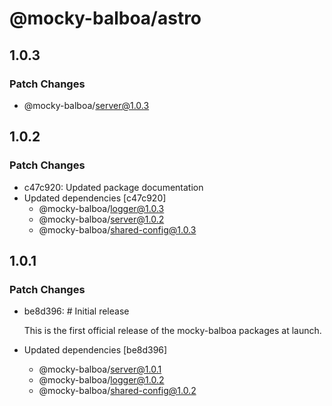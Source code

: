 # @mocky-balboa/astro

## 1.0.3

### Patch Changes

- @mocky-balboa/server@1.0.3

## 1.0.2

### Patch Changes

- c47c920: Updated package documentation
- Updated dependencies [c47c920]
  - @mocky-balboa/logger@1.0.3
  - @mocky-balboa/server@1.0.2
  - @mocky-balboa/shared-config@1.0.3

## 1.0.1

### Patch Changes

- be8d396: # Initial release

  This is the first official release of the mocky-balboa packages at launch.

- Updated dependencies [be8d396]
  - @mocky-balboa/server@1.0.1
  - @mocky-balboa/logger@1.0.2
  - @mocky-balboa/shared-config@1.0.2
